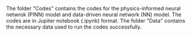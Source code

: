 The folder "Codes" contains the codes for the physics-informed neural netwrok (PINN) model and data-driven neural network (NN) model. The codes are in Jupiter notebook (.ipynb) format. The folder "Data" contains the necessary data used to run the codes successfully.

